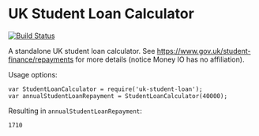 UK Student Loan Calculator
=============

[![Build Status](https://travis-ci.org/moneyio/uk-student-loan.png?branch=master)](https://travis-ci.org/moneyio/uk-student-loan)

A standalone UK student loan calculator. See https://www.gov.uk/student-finance/repayments for more details (notice Money IO has no affiliation).

Usage options:

    var StudentLoanCalculator = require('uk-student-loan');
    var annualStudentLoanRepayment = StudentLoanCalculator(40000);

Resulting in `annualStudentLoanRepayment`:

    1710
